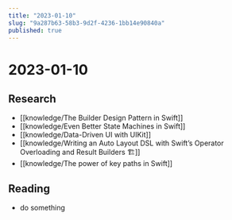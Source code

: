 ```yaml
---
title: "2023-01-10"
slug: "9a287b63-58b3-9d2f-4236-1bb14e90840a"
published: true
---
```


# 2023-01-10

## Research

- [[knowledge/The Builder Design Pattern in Swift]]
- [[knowledge/Even Better State Machines in Swift]]
- [[knowledge/Data-Driven UI with UIKit]]
- [[knowledge/Writing an Auto Layout DSL with Swift’s Operator Overloading and Result Builders 🏗️]]
- [[knowledge/The power of key paths in Swift]]

## Reading

- do something